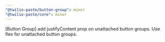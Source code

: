 ```yaml
---
"@twilio-paste/button-group": minor
"@twilio-paste/core": minor
---
```


[Button Group] add justifyContent prop on unattached button groups. Use flex for unattached button groups.
